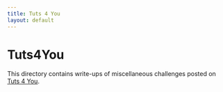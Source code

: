```yaml
---
title: Tuts 4 You
layout: default
---
```


# Tuts4You

This directory contains write-ups of miscellaneous challenges posted on [Tuts 4 You](https://tuts4you.com/).